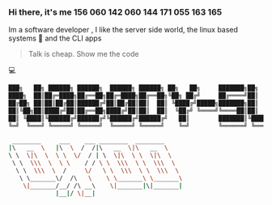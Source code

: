 ### Hi there, it's me **156 060 142 060 144 171 055 163 165**

Im a software developer , I like the server side world, the linux based systems :penguin: and the CLI apps

> Talk is cheap. Show me the code

:computer:

```bash
███╗   ██╗ ██████╗ ██████╗  ██████╗ ██████╗ ██╗   ██╗     ███████╗██╗   ██╗
████╗  ██║██╔═████╗██╔══██╗██╔═████╗██╔══██╗╚██╗ ██╔╝     ██╔════╝██║   ██║
██╔██╗ ██║██║██╔██║██████╔╝██║██╔██║██║  ██║ ╚████╔╝█████╗███████╗██║   ██║
██║╚██╗██║████╔╝██║██╔══██╗████╔╝██║██║  ██║  ╚██╔╝ ╚════╝╚════██║██║   ██║
██║ ╚████║╚██████╔╝██████╔╝╚██████╔╝██████╔╝   ██║        ███████║╚██████╔╝
╚═╝  ╚═══╝ ╚═════╝ ╚═════╝  ╚═════╝ ╚═════╝    ╚═╝        ╚══════╝ ╚═════╝ 
```

<!-- ![Codewars badge](https://www.codewars.com/users/n0b0dy-su/badges/large) --~>

<!--
**n0b0dy-su/n0b0dy-su** is a ✨ _special_ ✨ repository because its `README.md` (this file) appears on your GitHub profile.

Here are some ideas to get you started:

- 🔭 I’m currently working on ...
- 🌱 I’m currently learning ...
- 👯 I’m looking to collaborate on ...
- 🤔 I’m looking for help with ...
- 💬 Ask me about ...
- 📫 How to reach me: ...
- 😄 Pronouns: ...
- ⚡ Fun fact: ...
-->

```bash                                
 ________     ___    ___ ________  ________     
|\   __  \   |\  \  /  /|\   __  \|\   __  \    
\ \  \|\  \  \ \  \/  / | \  \|\  \ \  \|\  \   
 \ \  \\\  \  \ \    / / \ \  \\\  \ \  \\\  \  
  \ \  \\\  \  /     \/   \ \  \\\  \ \  \\\  \ 
   \ \_______\/  /\   \    \ \_______\ \_______\
    \|_______/__/ /\ __\    \|_______|\|_______|
             |__|/ \|__|                                                           
```
